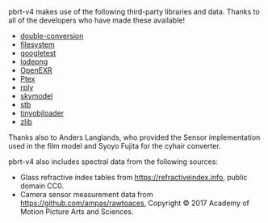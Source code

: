 
pbrt-v4 makes use of the following third-party libraries and data. Thanks
to all of the developers who have made these available!

* [double-conversion](https://github.com/google/double-conversion)
* [filesystem](https://github.com/wjakob/filesystem)
* [googletest](https://github.com/google/googletest)
* [lodepng](https://lodev.org/lodepng/)
* [OpenEXR](http:://www.openexr.com)
* [Ptex](http://ptex.us/)
* [rply](http://w3.impa.br/~diego/software/rply/)
* [skymodel](https://cgg.mff.cuni.cz/projects/SkylightModelling/)
* [stb](https://github.com/nothings/stb)
* [tinyobjloader](https://github.com/tinyobjloader/tinyobjloader)
* [zlib](https://zlib.net/)

Thanks also to Anders Langlands, who provided the Sensor implementation
used in the film model and Syoyo Fujita for the cyhair converter.

pbrt-v4 also includes spectral data from the following sources:

* Glass refractive index tables from https://refractiveindex.info, public
  domain CC0.
* Camera sensor measurement data from https://github.com/ampas/rawtoaces,
  Copyright © 2017 Academy of Motion Picture Arts and Sciences.
